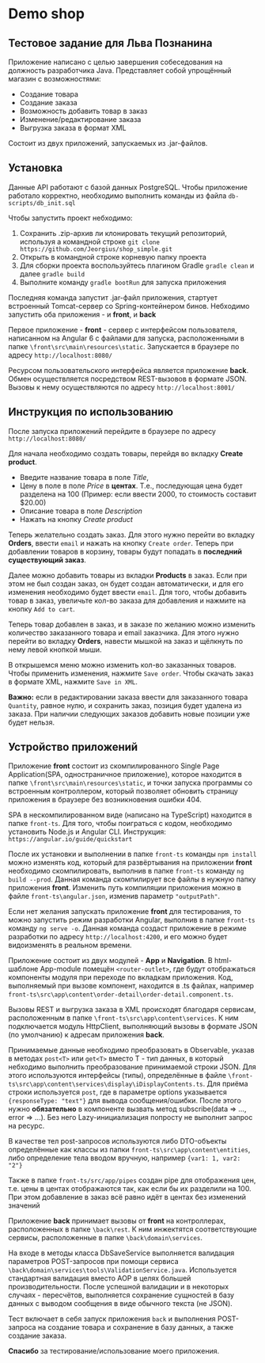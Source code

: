 # Demo shop  #
## Тестовое задание для Льва Познанина

Приложение написано с целью завершения собеседования на должность разработчика Java. 
Представляет собой упрощённый магазин с возможностями:
- Создание товара
- Создание заказа
- Возможность добавить товар в заказ
- Изменение/редактирование заказа
- Выгрузка заказа в формат XML

Состоит из двух приложений, запускаемых из .jar-файлов.

## Установка

Данные API работают с базой данных PostgreSQL. 
Чтобы приложение работало корректно, необходимо выполнить команды из файла `db-scripts/db_init.sql`

Чтобы запустить проект небходимо:

1. Сохранить .zip-архив ли клонировать текущий репозиторий, используя а командной строке `git clone https://github.com/Jeorgius/shop_simple.git`
2. Открыть в командной строке корневую папку проекта
3. Для сборки проекта воспользуйтесь плагином Gradle `gradle clean` и далее `gradle build`
4. Выполните команду `gradle bootRun` для запуска приложения

Последняя команда запустит .jar-файл приложения, стартует встроенный Tomcat-сервер со Spring-контейнером бинов.
Небходимо запустить оба приложения - и **front**, и **back**

Первое приложение - **front** - сервер с интерфейсом пользователя, написанном на Angular 6 с файлами для запуска, расположенными в папке
`\front\src\main\resources\static`. Запускается в браузере по адресу `http://localhost:8080/`

Ресурсом пользовательского интерфейса является приложение **back**.
Обмен осуществляется посредством REST-вызовов в формате JSON. Вызовы к нему осуществляются по адресу `http://localhost:8001/` 

## Инструкция по использованию
После запуска приложений перейдите в браузере по адресу `http://localhost:8080/`

Для начала необходимо создать товары, перейдя во вкладку **Create product**. 
- Введите название товара в поле *Title*, 
- Цену в поле в поле *Price* в **центах**. Т.е., последующая цена будет разделена на 100 
(Пример: если ввести 2000, то стоимость составит $20.00)
- Описание товара в поле *Description*
- Нажать на кнопку *Create product*

Теперь желательно создать заказ. Для этого нужно перейти во вкладку **Orders**, 
ввести `email` и нажать на кнопку `Create order`. Теперь при добавлении товаров в корзину, 
товары будут попадать в **последний существующий заказ**.

Далее можно добавить товары из вкладки **Products** в заказ. Если при этом не был создан заказ, 
он будет создан автоматически, и для его изменения необходимо будет ввести `email`.
Для того, чтобы добавить товар в заказ, увеличьте кол-во заказа для добавления и нажмите на кнопку `Add to cart`.

Теперь товар добавлен в заказ, и в заказе по желанию можно изменить количество заказанного товара и email заказчика.
Для этого нужно перейти во вкладку **Orders**, навести мышкой на заказ и щёлкнуть по нему левой кнопкой мыши.

В открышемся меню можно изменить кол-во заказанных товаров. Чтобы применить изменения, нажмите `Save order`. 
Чтобы скачать заказ в формате XML, нажмите `Save in XML`.

**Важно:** если в редактировании заказа ввести для заказанного товара `Quantity`, равное нулю, и сохранить заказ,
позиция будет удалена из заказа. При наличии следующих заказов добавить новые позиции уже будет нельзя.

## Устройство приложений
Приложение **front** состоит из скомпилированного Single Page Application(SPA, одностраничное приложение), 
которое находится в папке `\front\src\main\resources\static`, и точки запуска программы со встроенным контроллером, 
который позволяет обновить страницу приложения в браузере без возникновения ошибки 404.

SPA в нескомпилированном виде (написано на TypeScript) находится в папке `front-ts`. Для того, чтобы поиграться с кодом,
необходимо установить Node.js и Angular CLI. Инструкция: `https://angular.io/guide/quickstart`

После их установки и выполнении в папке `front-ts` команды `npm install` можно изменять код, 
который для развёртывания на приложении **front** необходимо скомпилировать, выполнив в папке `front-ts` 
команду `ng build --prod`. Данная команда скомпилирует все файлы в нужную папку приложения  **front**. 
Изменить путь компиляции приложения можно в файле `front-ts\angular.json`, изменив параметр `"outputPath"`.

Если нет желания запускать приложение **front** для тестирования, то можно запустить режим разработки Angular, выполнив
в папке `front-ts` команду `ng serve -o`. Данная команда создаст приложение в режиме разработки 
по адресу `http://localhost:4200`, и его можно будет видоизменять в реальном времени.

Приложение состоит из двух модулей - **App** и **Navigation**. В html-шаблоне App-module помещён `<router-outlet>`, 
где будут отображаться компоненты модуля при переходе по вкладкам приложения. Код, выполняемый при вызове компонент,
находится в .ts файлах, например `front-ts\src\app\content\order-detail\order-detail.component.ts`.

Вызовы REST и выгрузка заказа в XML происходят благодаря сервисам, расположенным в папке 
`\front-ts\src\app\content\services`. К ним подключается модуль HttpClient, выполняющий вызовы в формате 
JSON (по умолчанию) к адресам приложения **back**. 

Принимаемые данные необходимо преобразовать в Observable, указав в методах `post<T>` или `get<T>` вместо T - тип данных, 
в который небходимо выполнить преобразование принимаемой строки JSON. Для этого используются интерфейсы (типы), 
определённые в файле `\front-ts\src\app\content\services\display\iDisplayContents.ts`. Для приёма строки используется `post`, 
где в параметре options указывается `{responseType: "text"}` для вывода сообщения/ошибки. 
После этого нужно **обязательно** в компоненте вызвать метод subscribe(data => ..., error => ...). 
Без него Lazy-инициализация попросту не выполнит запрос на ресурс.
 
В качестве тел post-запросов используются либо DTO-объекты определённые как классы из папки 
`front-ts\src\app\content\entities`, либо определение тела вводом вручную, например `{var1: 1, var2: "2"}`

Также в папке `front-ts/src/app/pipes` создан pipe для отображения цен, т.е. цены в центах отображаются
так, как если бы их разделили на 100. При этом добавление в заказ всё равно идёт в центах без изменений значений

Приложение **back** принимает вызовы от **front** на контроллерах, расположенных в папке 
`\back\rest`. К ним инжектятся соответствующие сервисы, расположенные в папке
`\back\domain\services`. 

На входе в методы класса DbSaveService выполняется валидация параметров POST-запросов при помощи сервиса 
`\back\domain\services\tools\ValidationService.java`. Используется стандартная валидация вместо AOP в целях 
большей производительности. После успешной валидации и в некоторых случаях - пересчётов, выполняется сохранение 
сущностей в базу данных с выводом сообщения в виде обычного текста (не JSON).

Тест включает в себя запуск приложения `back` и выполнения POST-запроса на создание товара и сохранение в базу данных, 
а также создание заказа.

**Спасибо** за тестирование/использование моего приложения.
